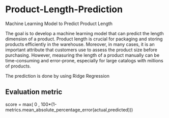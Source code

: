 # Product-Length-Prediction
Machine Learning Model to Predict Product Length

The goal is to develop a machine learning model that can predict the length dimension of a product. Product length is crucial for packaging and storing products efficiently in the warehouse. Moreover, in many cases, it is an important attribute that customers use to assess the product size before purchasing. However, measuring the length of a product manually can be time-consuming and error-prone, especially for large catalogs with millions of products.

The prediction is done by using Ridge Regression 

## Evaluation metric
score = max( 0 , 100*(1-metrics.mean_absolute_percentage_error(actual,predicted)))
